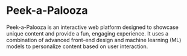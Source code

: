 # Peek-a-Palooza
Peek-a-Palooza is an interactive web platform designed to showcase unique content and provide a fun, engaging experience. It uses a combination of advanced front-end design and machine learning (ML) models to personalize content based on user interaction.

